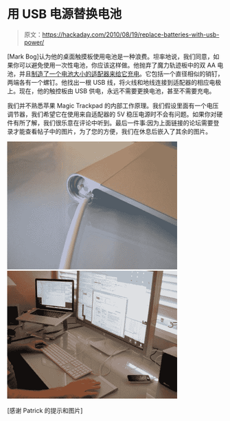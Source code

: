 # 用 USB 电源替换电池

> 原文：<https://hackaday.com/2010/08/19/replace-batteries-with-usb-power/>

[Mark Bog]认为他的桌面触摸板使用电池是一种浪费。坦率地说，我们同意，如果你可以避免使用一次性电池，你应该这样做。他抛弃了魔力轨迹板中的双 AA 电池，并且[制造了一个电池大小的适配器来给它充电](http://forums.macrumors.com/showthread.php?t=980351)。它包括一个直径相似的销钉，两端各有一个螺钉。他找出一根 USB 线，将火线和地线连接到适配器的相应电极上。现在，他的触控板由 USB 供电，永远不需要更换电池，甚至不需要充电。

我们并不熟悉苹果 Magic Trackpad 的内部工作原理。我们假设里面有一个电压调节器，我们希望它在使用来自适配器的 5V 稳压电源时不会有问题。如果你对硬件有所了解，我们很乐意在评论中听到。最后一件事:因为上面链接的论坛需要登录才能查看帖子中的图片，为了您的方便，我们在休息后嵌入了其余的图片。

 [![battery-adapter-in-use](img/338984174427d43f6fac2503bdbf0f0a.png "battery-adapter-in-use")](https://hackaday.com/2010/08/19/replace-batteries-with-usb-power/battery-adapter-in-use/)  [![battery-adapter-overview](img/24e0148b689e26d7f30a870e4f29c47c.png "battery-adapter-overview")](https://hackaday.com/2010/08/19/replace-batteries-with-usb-power/battery-adapter-overview/) 

[感谢 Patrick 的提示和图片]
